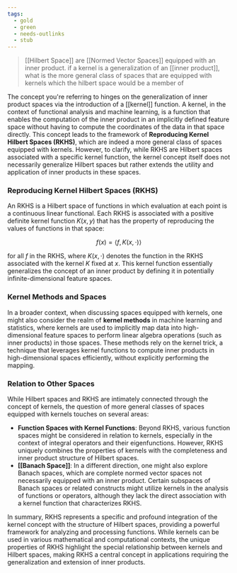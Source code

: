 ```yaml
---
tags:
  - gold
  - green
  - needs-outlinks
  - stub
---
```

> [[Hilbert Space]] are [[Normed Vector Spaces]] equipped with an inner product. if a kernel is a generalization of an [[inner product]], what is the more general class of spaces that are equipped with kernels which the hilbert space would be a member of

The concept you're referring to hinges on the generalization of inner product spaces via the introduction of a [[kernel]] function. A kernel, in the context of functional analysis and machine learning, is a function that enables the computation of the inner product in an implicitly defined feature space without having to compute the coordinates of the data in that space directly. This concept leads to the framework of **Reproducing Kernel Hilbert Spaces (RKHS)**, which are indeed a more general class of spaces equipped with kernels. However, to clarify, while RKHS are Hilbert spaces associated with a specific kernel function, the kernel concept itself does not necessarily generalize Hilbert spaces but rather extends the utility and application of inner products in these spaces.

### Reproducing Kernel Hilbert Spaces (RKHS)

An RKHS is a Hilbert space of functions in which evaluation at each point is a continuous linear functional. Each RKHS is associated with a positive definite kernel function $K(x, y)$ that has the property of reproducing the values of functions in that space:

$$
f(x) = \langle f, K(x, \cdot) \rangle
$$

for all $f$ in the RKHS, where $K(x, \cdot)$ denotes the function in the RKHS associated with the kernel $K$ fixed at $x$. This kernel function essentially generalizes the concept of an inner product by defining it in potentially infinite-dimensional feature spaces.

### Kernel Methods and Spaces

In a broader context, when discussing spaces equipped with kernels, one might also consider the realm of **kernel methods** in machine learning and statistics, where kernels are used to implicitly map data into high-dimensional feature spaces to perform linear algebra operations (such as inner products) in those spaces. These methods rely on the kernel trick, a technique that leverages kernel functions to compute inner products in high-dimensional spaces efficiently, without explicitly performing the mapping.

### Relation to Other Spaces

While Hilbert spaces and RKHS are intimately connected through the concept of kernels, the question of more general classes of spaces equipped with kernels touches on several areas:

- **Function Spaces with Kernel Functions**: Beyond RKHS, various function spaces might be considered in relation to kernels, especially in the context of integral operators and their eigenfunctions. However, RKHS uniquely combines the properties of kernels with the completeness and inner product structure of Hilbert spaces.
- **[[Banach Space]]**: In a different direction, one might also explore Banach spaces, which are complete normed vector spaces not necessarily equipped with an inner product. Certain subspaces of Banach spaces or related constructs might utilize kernels in the analysis of functions or operators, although they lack the direct association with a kernel function that characterizes RKHS.

In summary, RKHS represents a specific and profound integration of the kernel concept with the structure of Hilbert spaces, providing a powerful framework for analyzing and processing functions. While kernels can be used in various mathematical and computational contexts, the unique properties of RKHS highlight the special relationship between kernels and Hilbert spaces, making RKHS a central concept in applications requiring the generalization and extension of inner products.